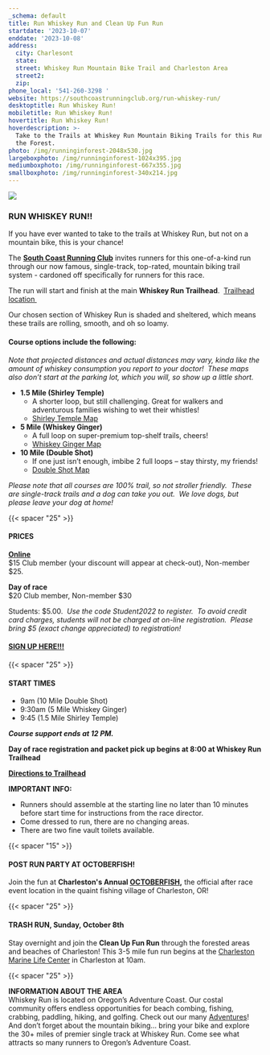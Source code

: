 ```yaml
---
_schema: default
title: Run Whiskey Run and Clean Up Fun Run
startdate: '2023-10-07'
enddate: '2023-10-08'
address:
  city: Charlesont
  state:
  street: Whiskey Run Mountain Bike Trail and Charleston Area
  street2:
  zip:
phone_local: '541-260-3298 '
website: https://southcoastrunningclub.org/run-whiskey-run/
desktoptitle: Run Whiskey Run!
mobiletitle: Run Whiskey Run!
hovertitle: Run Whiskey Run!
hoverdescription: >-
  Take to the Trails at Whiskey Run Mountain Biking Trails for this Run through
  the Forest.
photo: /img/runninginforest-2048x530.jpg
largeboxphoto: /img/runninginforest-1024x395.jpg
mediumboxphoto: /img/runninginforest-667x355.jpg
smallboxphoto: /img/runninginforest-340x214.jpg
---
```

![](/img/runninginforest-667x355.jpg)

### RUN WHISKEY RUN!!

If you have ever wanted to take to the trails at Whiskey Run, but not on a mountain bike, this is your chance!

The **<a target="_blank" rel="noopener" href="https://southcoastrunningclub.org/">South Coast Running Club</a>** invites runners for this one-of-a-kind run through our now famous, single-track, top-rated, mountain biking trail system - cardoned off specifically for runners for this race.

The run will start and finish at the main **Whiskey Run Trailhead**. &nbsp;<a target="_blank" rel="noopener" href="https://www.google.com/maps?q=Whiskey+Run+Mountain+Biking+Trail+Parking,+E+Humphreys+Rd,+Bandon,+OR+97411&amp;ftid=0x54c4818dc596de61:0xe64719ece591060f&amp;hl=en-US&amp;gl=us&amp;entry=gps&amp;g_ep=CAIYAQ%3D%3D&amp;shorturl=1">Trailhead location&nbsp;</a>&nbsp;

Our chosen section of Whiskey Run is shaded and sheltered, which means these trails are rolling, smooth, and oh so loamy.

#### **Course options include the following:**&nbsp;&nbsp;

*Note that projected distances and actual distances may vary, kinda like the amount of whiskey consumption you report to your doctor! &nbsp;These maps also don’t start at the parking lot, which you will, so show up a little short.*

* **1\.5 Mile (Shirley Temple)**
  * A shorter loop, but still challenging. Great for walkers and adventurous families wishing to wet their whistles!
  * <a target="_blank" rel="noopener" href="https://www.trailforks.com/ridelog/planner/view/333046/">Shirley Temple Map</a>
* **5 Mile (Whiskey Ginger)**
  * A full loop on super-premium top-shelf trails, cheers!
  * <a target="_blank" rel="noopener" href="https://www.trailforks.com/ridelog/planner/view/333049/">Whiskey Ginger Map</a>
* **10 Mile (Double Shot)**
  * If one just isn’t enough, imbibe 2 full loops – stay thirsty, my friends!
  * <a target="_blank" rel="noopener" href="https://www.trailforks.com/ridelog/planner/view/335749/">Double Shot Map</a>

*Please note that all courses are 100% trail, so not stroller friendly. &nbsp;These are single-track trails and a dog can take you out. &nbsp;We love dogs, but please leave your dog at home!*

{{< spacer "25" >}}

#### PRICES

**<a target="_blank" rel="noopener" href="https://runsignup.com/Race/OR/Bandon/RunWhiskeyRun">Online</a>**<br>$15 Club member (your discount will appear at check-out), Non-member $25. &nbsp; &nbsp;

**Day of race**<br>$20 Club member, Non-member $30

Students: $5.00. &nbsp;*Use the code Student2022 to register. &nbsp;To avoid credit card charges, students will not be charged at on-line registration. &nbsp;Please bring $5 (exact change appreciated) to registration!*&nbsp;

#### <a target="_blank" rel="noopener" href="https://runsignup.com/Race/OR/Bandon/RunWhiskeyRun">SIGN UP HERE!!!</a>

{{< spacer "25" >}}

#### START TIMES

* 9am (10 Mile Double Shot)
* 9:30am (5 Mile Whiskey Ginger)
* 9:45 (1.5 Mile Shirley Temple)

***Course support ends at 12 PM.***

**Day of race registration and packet pick up begins at 8:00 at Whiskey Run Trailhead**

**<a target="_blank" rel="noopener" href="https://www.google.com/maps/place/Whiskey+Run+Mountain+Biking+Trail+Parking/@43.2189727,-124.3422167,17z/data=!3m1!4b1!4m6!3m5!1s0x54c4818dc596de61:0xe64719ece591060f!8m2!3d43.2189727!4d-124.3422167!16s%2Fg%2F11f57g_cf4?hl=en-US&amp;entry=ttu">Directions to Trailhead</a> &nbsp;&nbsp;**

**IMPORTANT INFO:**

* Runners should assemble at the starting line no later than 10 minutes before start time for instructions from the race director.
* Come dressed to run, there are no changing areas. &nbsp;
* There are two fine vault toilets available.

{{< spacer "15" >}}

#### POST RUN PARTY AT OCTOBERFISH!

Join the fun at **Charleston's Annual <a target="_blank" rel="noopener" href="https://www.oregonsadventurecoast.com/event/octoberfish/">OCTOBERFISH</a>,** the official after race event location in the quaint fishing village of Charleston, OR!

{{< spacer "25" >}}

#### TRASH RUN, Sunday, October 8th

Stay overnight and join the **Clean Up Fun Run** through the forested areas and beaches of Charleston! This 3-5 mile fun run begins at the <a target="_blank" rel="noopener" href="https://cmlc.uoregon.edu/">Charleston Marine Life Center</a> in Charleston at 10am.&nbsp;

{{< spacer "25" >}}

**INFORMATION ABOUT THE AREA**<br>Whiskey Run is located on Oregon’s Adventure Coast. Our costal community offers endless opportunities for beach combing, fishing, crabbing, paddling, hiking, and golfing. Check out our many <a target="_blank" rel="noopener" href="https://www.oregonsadventurecoast.com/adventures/">Adventures</a>! And don’t forget about the mountain biking… bring your bike and explore the 30+ miles of premier single track at Whiskey Run. Come see what attracts so many runners to Oregon’s Adventure Coast.